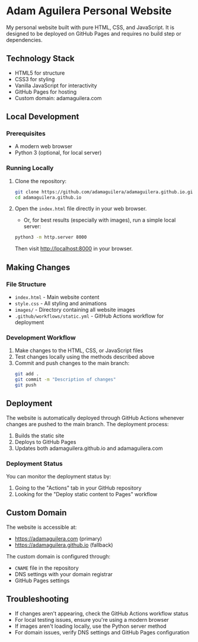 # Adam Aguilera Personal Website

My personal website built with pure HTML, CSS, and JavaScript. It is designed to be deployed on GitHub Pages and requires no build step or dependencies.

## Technology Stack
- HTML5 for structure
- CSS3 for styling
- Vanilla JavaScript for interactivity
- GitHub Pages for hosting
- Custom domain: adamaguilera.com

## Local Development

### Prerequisites
- A modern web browser
- Python 3 (optional, for local server)

### Running Locally
1. Clone the repository:
   ```sh
   git clone https://github.com/adamaguilera/adamaguilera.github.io.git
   cd adamaguilera.github.io
   ```

2. Open the `index.html` file directly in your web browser.
   - Or, for best results (especially with images), run a simple local server:
   ```sh
   python3 -m http.server 8000
   ```
   Then visit [http://localhost:8000](http://localhost:8000) in your browser.

## Making Changes

### File Structure
- `index.html` - Main website content
- `style.css` - All styling and animations
- `images/` - Directory containing all website images
- `.github/workflows/static.yml` - GitHub Actions workflow for deployment

### Development Workflow
1. Make changes to the HTML, CSS, or JavaScript files
2. Test changes locally using the methods described above
3. Commit and push changes to the main branch:
   ```sh
   git add .
   git commit -m "Description of changes"
   git push
   ```

## Deployment

The website is automatically deployed through GitHub Actions whenever changes are pushed to the main branch. The deployment process:
1. Builds the static site
2. Deploys to GitHub Pages
3. Updates both adamaguilera.github.io and adamaguilera.com

### Deployment Status
You can monitor the deployment status by:
1. Going to the "Actions" tab in your GitHub repository
2. Looking for the "Deploy static content to Pages" workflow

## Custom Domain
The website is accessible at:
- https://adamaguilera.com (primary)
- https://adamaguilera.github.io (fallback)

The custom domain is configured through:
- `CNAME` file in the repository
- DNS settings with your domain registrar
- GitHub Pages settings

## Troubleshooting
- If changes aren't appearing, check the GitHub Actions workflow status
- For local testing issues, ensure you're using a modern browser
- If images aren't loading locally, use the Python server method
- For domain issues, verify DNS settings and GitHub Pages configuration
